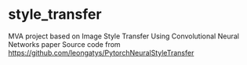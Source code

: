 # style_transfer
MVA project based on Image Style Transfer Using Convolutional Neural Networks paper
Source code from https://github.com/leongatys/PytorchNeuralStyleTransfer
